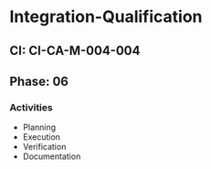 # Integration-Qualification

## CI: CI-CA-M-004-004
## Phase: 06

### Activities
- Planning
- Execution
- Verification
- Documentation
